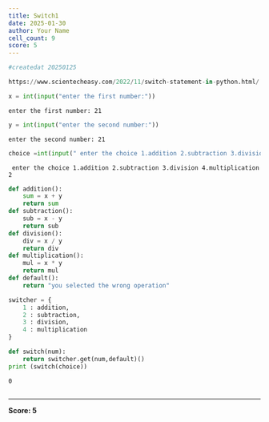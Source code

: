 ```yaml
---
title: Switch1
date: 2025-01-30
author: Your Name
cell_count: 9
score: 5
---
```


```python
#createdat 20250125
```


```python
https://www.scientecheasy.com/2022/11/switch-statement-in-python.html/
```


```python
x = int(input("enter the first number:"))
```

    enter the first number: 21



```python
y = int(input("enter the second number:"))
```

    enter the second number: 21



```python
choice =int(input(" enter the choice 1.addition 2.subtraction 3.division 4.multiplication"))
```

     enter the choice 1.addition 2.subtraction 3.division 4.multiplication 2



```python
def addition():
    sum = x + y
    return sum
def subtraction():
    sub = x - y
    return sub
def division():
    div = x / y
    return div
def multiplication():
    mul = x * y
    return mul
def default():
    return "you selected the wrong operation"

```


```python
switcher = {
    1 : addition,
    2 : subtraction,
    3 : division,
    4 : multiplication
}
```


```python
def switch(num):
    return switcher.get(num,default)()
print (switch(choice)) 
```

    0



```python

```


---
**Score: 5**